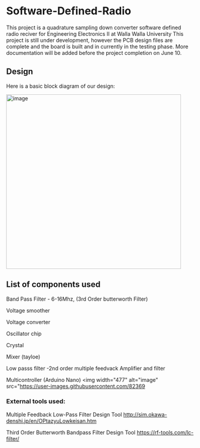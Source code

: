 # Software-Defined-Radio
This project is a quadrature sampling down converter software defined radio reciver for Engineering Electronics II at Walla Walla University
This project is still under development, however the PCB design files are complete and the board is built and in currently in the testing phase.
More documentation will be added before the project completion on June 10.


## Design 

Here is a basic block diagram of our design:

<img width="468" alt="image" src="https://user-images.githubusercontent.com/82369669/121578643-be264080-c9df-11eb-80bb-a3609d6049d5.png">

## List of components used 



Band Pass Filter - 6-16Mhz, (3rd Order butterworth Filter)


Voltage smoother 

Voltage converter

Oscillator chip 

Crystal 

Mixer (tayloe)

Low passs filter -2nd order multiple feedvack Amplifier and filter 

Multicontroller (Arduino Nano) 
<img width="477" alt="image" src="https://user-images.githubusercontent.com/82369




### External tools used:

Multiple Feedback Low-Pass Filter Design Tool
http://sim.okawa-denshi.jp/en/OPtazyuLowkeisan.htm

Third Order Butterworth Bandpass Filter Design Tool
https://rf-tools.com/lc-filter/

